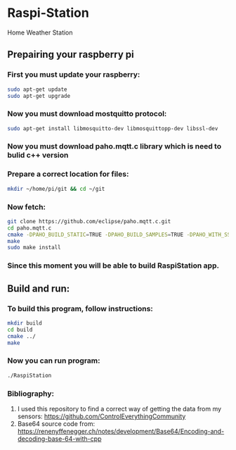 # Raspi-Station
Home Weather Station

## Prepairing your raspberry pi
### First you must update your raspberry:
```bash
sudo apt-get update
sudo apt-get upgrade
```
### Now you must download mostquitto protocol:
```bash
sudo apt-get install libmosquitto-dev libmosquittopp-dev libssl-dev
```
### Now you must download paho.mqtt.c library which is need to bulid c++ version
### Prepare a correct location for files:
```bash
mkdir ~/home/pi/git && cd ~/git
```
### Now fetch:
```bash
git clone https://github.com/eclipse/paho.mqtt.c.git
cd paho.mqtt.c
cmake -DPAHO_BUILD_STATIC=TRUE -DPAHO_BUILD_SAMPLES=TRUE -DPAHO_WITH_SSL=TRUE
make
sudo make install
```
### Since this moment you will be able to build RaspiStation app.

## Build and run:
### To build this program, follow instructions:
```bash
mkdir build
cd build
cmake ../
make
```
### Now you can run program: 
```bash
./RaspiStation 
```





### Bibliography:
1. I used this repository to find a correct way of getting the data from my sensors: https://github.com/ControlEverythingCommunity
2. Base64 source code from: 
https://renenyffenegger.ch/notes/development/Base64/Encoding-and-decoding-base-64-with-cpp
